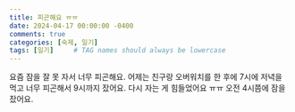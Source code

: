 ```yaml
---
title: 피곤해요 ㅠㅠ
date: 2024-04-17 00:00:00 -0400
comments: true
categories: [숙제, 일기]
tags: [일기]     # TAG names should always be lowercase
---
```


<div class="tenor-gif-embed" data-postid="1965729767099751670" data-share-method="host" data-aspect-ratio="0.951807" data-width="100%" width="300">
    <a href="https://tenor.com/view/raccoon-dance-trash-panda-gif-1965729767099751670"> </a>
</div> 
<script type="text/javascript" async src="https://tenor.com/embed.js"></script>

요즘 잠을 잘 못 자서 너무 피곤해요. 어제는 친구랑 오버워치를 한 후에 7시에 저녁을 먹고 너무 피곤해서 9시까지 잤어요. 다시 자는 게 힘들었어요 ㅠㅠ 오전 4시쯤에 잠을 잤어요.